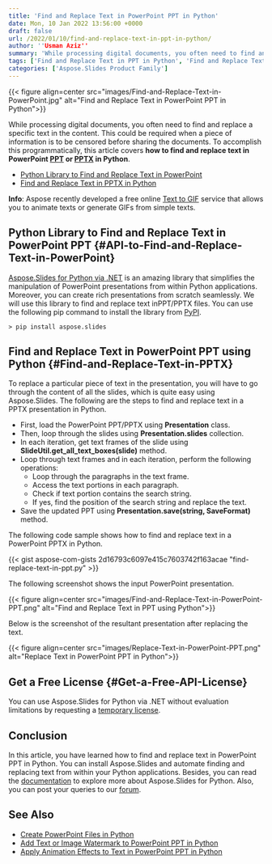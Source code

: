 ```yaml
---
title: 'Find and Replace Text in PowerPoint PPT in Python'
date: Mon, 10 Jan 2022 13:56:00 +0000
draft: false
url: /2022/01/10/find-and-replace-text-in-ppt-in-python/
author: ''Usman Aziz''
summary: 'While processing digital documents, you often need to find and replace a specific text in the content. This could be required when a piece of information is to be censored before sharing the documents. To accomplish this programmatically, this article covers **how to find and replace text in PowerPoint [PPT][1] or [PPTX][2] in Python**.'
tags: ['Find and Replace Text in PPT in Python', 'Find and Replace Text in PPTX in Python', 'Python Library to Find and Replace Text in PowerPoint', 'Search Text in PowerPoint PPT in Python']
categories: ['Aspose.Slides Product Family']
---
```




{{< figure align=center src="images/Find-and-Replace-Text-in-PowerPoint.jpg" alt="Find and Replace Text in PowerPoint PPT in Python">}}


While processing digital documents, you often need to find and replace a specific text in the content. This could be required when a piece of information is to be censored before sharing the documents. To accomplish this programmatically, this article covers **how to find and replace text in PowerPoint [PPT][3] or [PPTX][4] in Python**.

*   [Python Library to Find and Replace Text in PowerPoint][5]
*   [Find and Replace Text in PPTX in Python][6]

**Info**: Aspose recently developed a free online [Text to GIF][7] service that allows you to animate texts or generate GIFs from simple texts.

## Python Library to Find and Replace Text in PowerPoint PPT {#API-to-Find-and-Replace-Text-in-PowerPoint}

[Aspose.Slides for Python via .NET][8] is an amazing library that simplifies the manipulation of PowerPoint presentations from within Python applications. Moreover, you can create rich presentations from scratch seamlessly. We will use this library to find and replace text inPPT/PPTX files. You can use the following pip command to install the library from [PyPI][9].

```
> pip install aspose.slides
```

## Find and Replace Text in PowerPoint PPT using Python {#Find-and-Replace-Text-in-PPTX}

To replace a particular piece of text in the presentation, you will have to go through the content of all the slides, which is quite easy using Aspose.Slides. The following are the steps to find and replace text in a PPTX presentation in Python.

*   First, load the PowerPoint PPT/PPTX using **Presentation** class.
*   Then, loop through the slides using **Presentation.slides** collection.
*   In each iteration, get text frames of the slide using **SlideUtil.get\_all\_text\_boxes(slide)** method.
*   Loop through text frames and in each iteration, perform the following operations:
    *   Loop through the paragraphs in the text frame.
    *   Access the text portions in each paragraph.
    *   Check if text portion contains the search string.
    *   If yes, find the position of the search string and replace the text.
*   Save the updated PPT using **Presentation.save(string, SaveFormat)** method.

The following code sample shows how to find and replace text in a PowerPoint PPTX in Python.

{{< gist aspose-com-gists 2d16793c6097e415c7603742f163acae "find-replace-text-in-ppt.py" >}}

The following screenshot shows the input PowerPoint presentation.



{{< figure align=center src="images/Find-and-Replace-Text-in-PowerPoint-PPT.png" alt="Find and Replace Text in PPT using Python">}}


Below is the screenshot of the resultant presentation after replacing the text.



{{< figure align=center src="images/Replace-Text-in-PowerPoint-PPT.png" alt="Replace Text in PowerPoint PPT in Python">}}


## Get a Free License {#Get-a-Free-API-License}

You can use Aspose.Slides for Python via .NET without evaluation limitations by requesting a [temporary license][10].

## Conclusion

In this article, you have learned how to find and replace text in PowerPoint PPT in Python. You can install Aspose.Slides and automate finding and replacing text from within your Python applications. Besides, you can read the [documentation][11] to explore more about Aspose.Slides for Python. Also, you can post your queries to our [forum][12].

## See Also

*   [Create PowerPoint Files in Python][13]
*   [Add Text or Image Watermark to PowerPoint PPT in Python][14]
*   [Apply Animation Effects to Text in PowerPoint PPT in Python][15]




[1]: https://docs.fileformat.com/presentation/ppt
[2]: https://docs.fileformat.com/presentation/pptx/
[3]: https://docs.fileformat.com/presentation/ppt
[4]: https://docs.fileformat.com/presentation/pptx/
[5]: #API-to-Find-and-Replace-Text-in-PowerPoint
[6]: #Find-and-Replace-Text-in-PPTX
[7]: https://products.aspose.app/slides/text-to-gif
[8]: https://products.aspose.com/slides/python-net
[9]: https://pypi.org/project/aspose.slides/
[10]: https://purchase.aspose.com/temporary-license
[11]: https://docs.aspose.com/slides/python-net/
[12]: https://forum.aspose.com/
[13]: https://blog.aspose.com/2021/12/31/create-powerpoint-presentations-in-python/
[14]: https://blog.aspose.com/2022/02/09/add-watermark-to-powerpoint-ppt-in-python/
[15]: https://blog.aspose.com/2022/02/08/apply-text-animation-in-ppt-in-python/




